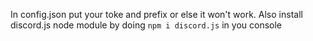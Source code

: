 In config.json put your toke and prefix or else it won't work. Also install discord.js node module by doing `npm i discord.js` in you console

